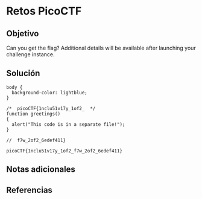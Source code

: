 # Retos PicoCTF


## Objetivo 

Can you get the flag?
Additional details will be available after launching your challenge instance.
## Solución 

```
body {
  background-color: lightblue;
}

/*  picoCTF{1nclu51v17y_1of2_  */
function greetings()
{
  alert("This code is in a separate file!");
}

//  f7w_2of2_6edef411}

picoCTF{1nclu51v17y_1of2_f7w_2of2_6edef411} 
```

## Notas adicionales 

## Referencias 
